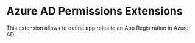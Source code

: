 # Azure AD Permissions Extensions

This extension allows to define app roles to an App Registration in Azure AD.